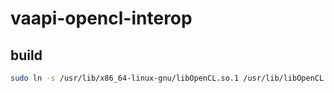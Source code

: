# vaapi-opencl-interop

## build
```bash
sudo ln -s /usr/lib/x86_64-linux-gnu/libOpenCL.so.1 /usr/lib/libOpenCL.so
```
